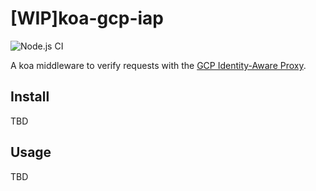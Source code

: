 # [WIP]koa-gcp-iap
![Node.js CI](https://github.com/saka1/koa-gcp-iap/workflows/Node.js%20CI/badge.svg)

A koa middleware to verify requests with the [GCP Identity-Aware Proxy](https://cloud.google.com/iap).

## Install

TBD

## Usage

TBD
